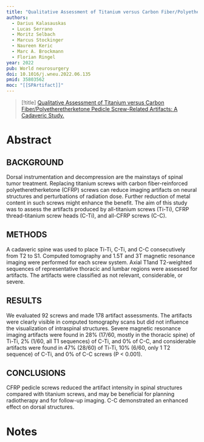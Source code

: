 ```yaml
---
title: "Qualitative Assessment of Titanium versus Carbon Fiber/Polyetheretherketone Pedicle Screw-Related Artifacts: A Cadaveric Study."
authors:
  - Darius Kalasauskas
  - Lucas Serrano
  - Moritz Selbach
  - Marcus Stockinger
  - Naureen Keric
  - Marc A. Brockmann
  - Florian Ringel
year: 2022
pub: World neurosurgery
doi: 10.1016/j.wneu.2022.06.135
pmid: 35803562
moc: "[[SPArtifact]]"
---
```

>[!title]
[Qualitative Assessment of Titanium versus Carbon Fiber/Polyetheretherketone Pedicle Screw-Related Artifacts: A Cadaveric Study.](https://pubmed.ncbi.nlm.nih.gov/35803562/)

# Abstract
## BACKGROUND
Dorsal instrumentation and decompression are the mainstays of spinal tumor treatment. Replacing titanium screws with carbon fiber-reinforced polyetheretherketone (CFRP) screws can reduce imaging artifacts on neural structures and perturbations of radiation dose. Further reduction of metal content in such screws might enhance the benefit. The aim of this study was to assess the artifacts produced by all-titanium screws (Ti-Ti), CFRP thread-titanium screw heads (C-Ti), and all-CFRP screws (C-C).

## METHODS
A cadaveric spine was used to place Ti-Ti, C-Ti, and C-C consecutively from T2 to S1. Computed tomography and 1.5T and 3T magnetic resonance imaging were performed for each screw system. Axial T1and T2-weighted sequences of representative thoracic and lumbar regions were assessed for artifacts. The artifacts were classified as not relevant, considerable, or severe.

## RESULTS
We evaluated 92 screws and made 178 artifact assessments. The artifacts were clearly visible in computed tomography scans but did not influence the visualization of intraspinal structures. Severe magnetic resonance imaging artifacts were found in 28% (17/60, mostly in the thoracic spine) of Ti-Ti, 2% (1/60, all T1 sequences) of C-Ti, and 0% of C-C, and considerable artifacts were found in 47% (28/60) of Ti-Ti, 10% (6/60, only 1 T2 sequence) of C-Ti, and 0% of C-C screws (P < 0.001).

## CONCLUSIONS
CFRP pedicle screws reduced the artifact intensity in spinal structures compared with titanium screws, and may be beneficial for planning radiotherapy and for follow-up imaging. C-C demonstrated an enhanced effect on dorsal structures.

# Notes